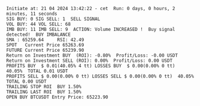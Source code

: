     Initiate at: 21 04 2024 13:42:22 - cet  Run: 0 days, 0 hours, 2 minutes, 11 seconds
    SIG BUY: 0 SIG SELL: 1  SELL SIGNAL
    VOL BUY: 44 VOL SELL: 68
    IMB BUY: 11 IMB SELL: 9  ACTION: Volume INCREASED !  Buy signal detected!  BUY IMBALANCE
    SMA : 65259.64     RSI: 42.49
    SPOT   Current Price 65263.69
    FUTURE Current Price 65239.90
    Return on Investment BUY  (ROI): -0.80%  Profit/Loss: -0.00 USDT
    Return on Investment SELL (ROI): 0.00%  Profit/Loss: 0.00 USDT
    PROFITS BUY  $ 0.01(40.05% 4 tt) LOSSES BUY  $ 0.00(0.00% 0 tt)  40.05%  TOTAL 0.01 USDT
    PROFITS SELL $ 0.00(0.00% 0 tt) LOSSES SELL $ 0.00(0.00% 0 tt)  40.05%  TOTAL 0.00 USDT
    TRAILING STOP ROI  BUY 1.50%
    TRAILING LAST ROI  BUY 1.50%
    OPEN BUY BTCUSDT Entry Price: 65223.90
